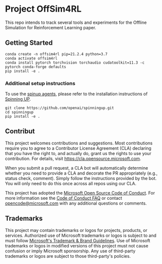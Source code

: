 # Project OffSim4RL

This repo intends to track several tools and experiments for the Offline Simulation for Reinforcement Learning paper.

## Getting Started
```console
conda create -n offsim4rl pip=21.2.4 python=3.7
conda activate offsim4rl
conda install pytorch torchvision torchaudio cudatoolkit=11.3 -c pytorch conda-forge defaults
pip install -e .
```

### Additional setup instructions
To use the [spinup agents](https://github.com/microsoft/rl-offline-simulation/tree/main/offsim4rl/agents/spinup), please refer to the installation instructions of [Spinning UP](https://spinningup.openai.com/en/latest/user/installation.html#installing-spinning-up).

```console
git clone https://github.com/openai/spinningup.git
cd spinningup
pip install -e .
```

## Contribut

This project welcomes contributions and suggestions.  Most contributions require you to agree to a
Contributor License Agreement (CLA) declaring that you have the right to, and actually do, grant us
the rights to use your contribution. For details, visit https://cla.opensource.microsoft.com.

When you submit a pull request, a CLA bot will automatically determine whether you need to provide
a CLA and decorate the PR appropriately (e.g., status check, comment). Simply follow the instructions
provided by the bot. You will only need to do this once across all repos using our CLA.

This project has adopted the [Microsoft Open Source Code of Conduct](https://opensource.microsoft.com/codeofconduct/).
For more information see the [Code of Conduct FAQ](https://opensource.microsoft.com/codeofconduct/faq/) or
contact [opencode@microsoft.com](mailto:opencode@microsoft.com) with any additional questions or comments.

## Trademarks

This project may contain trademarks or logos for projects, products, or services. Authorized use of Microsoft 
trademarks or logos is subject to and must follow 
[Microsoft's Trademark & Brand Guidelines](https://www.microsoft.com/en-us/legal/intellectualproperty/trademarks/usage/general).
Use of Microsoft trademarks or logos in modified versions of this project must not cause confusion or imply Microsoft sponsorship.
Any use of third-party trademarks or logos are subject to those third-party's policies.
